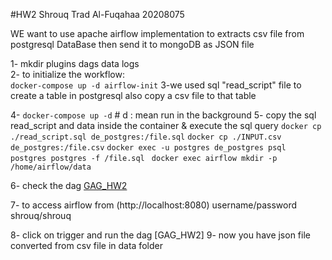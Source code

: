 #HW2 Shrouq Trad Al-Fuqahaa 20208075  

WE want to use apache airflow implementation to extracts csv file from postgresql DataBase 
then send it to mongoDB as JSON file 

1- mkdir plugins dags data logs  
2- to initialize the workflow:  
`docker-compose up -d airflow-init`
3-we used sql "read_script" file to create a table in postgresql also copy a csv file to that table

4- `docker-compose up -d` # d : mean run in the background 
5- copy the sql read_script and data inside the container & execute the sql query
`docker cp ./read_script.sql de_postgres:/file.sql`
`docker cp ./INPUT.csv de_postgres:/file.csv`
`docker exec -u postgres de_postgres psql postgres postgres -f /file.sql `
`docker exec airflow mkdir -p /home/airflow/data`

6- check the dag [GAG_HW2](./dags/dag.py)

7- to access  airflow from (http://localhost:8080)
username/password shrouq/shrouq

8- click on trigger and run the dag [GAG_HW2]
9- now you have json file converted from csv file in data folder   
